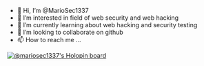 - 👋 Hi, I’m @MarioSec1337
- 👀 I’m interested in field of web security and web hacking
- 🌱 I’m currently learning about web hacking and security testing
- 💞️ I’m looking to collaborate on github
- 📫 How to reach me ...

[![@mariosec1337's Holopin board](https://holopin.me/mariosec1337)](https://holopin.io/@mariosec1337)
<!---
MarioSec1337/MarioSec1337 is a ✨ special ✨ repository because its `README.md` (this file) appears on your GitHub profile.
You can click the Preview link to take a look at your changes.
--->
